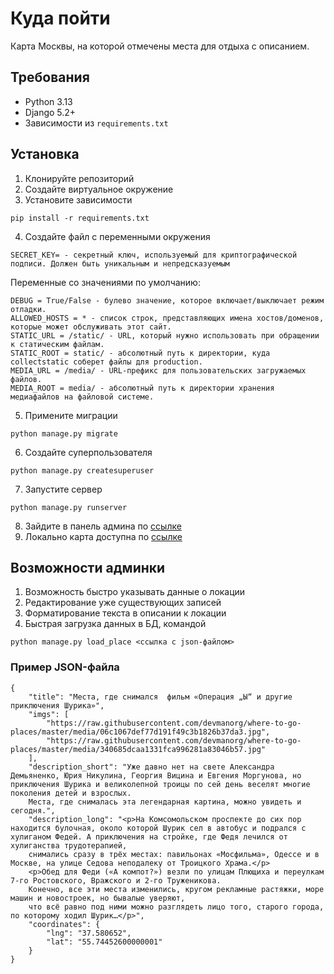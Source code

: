 # Куда пойти

Карта Москвы, на которой отмечены места для отдыха с описанием.

## Требования

- Python 3.13
- Django 5.2+
- Зависимости из `requirements.txt`

## Установка
1. Клонируйте репозиторий
2. Создайте виртуальное окружение
3. Установите зависимости 

 ```
 pip install -r requirements.txt
 ```
4. Создайте файл с переменными окружения

```
SECRET_KEY= - cекретный ключ, используемый для криптографической подписи. Должен быть уникальным и непредсказуемым
```

Переменные со значениями по умолчанию:
```
DEBUG = True/False - булево значение, которое включает/выключает режим отладки.
ALLOWED_HOSTS = * - список строк, представляющих имена хостов/доменов, которые может обслуживать этот сайт.
STATIC_URL = /static/ - URL, который нужно использовать при обращении к статическим файлам.
STATIC_ROOT = static/ - абсолютный путь к директории, куда collectstatic соберет файлы для production.
MEDIA_URL = /media/ - URL-префикс для пользовательских загружаемых файлов.
MEDIA_ROOT = media/ - абсолютный путь к директории хранения медиафайлов на файловой системе.
```
5.  Примените миграции 

```
python manage.py migrate
```
6. Создайте суперпользователя 

```
python manage.py createsuperuser
```
7. Запустите сервер

```
python manage.py runserver
```
8. Зайдите в панель админа по [ссылке]((http://127.0.0.1:8000/admin/))
9. Локально карта доступна по [ссылке]((http://127.0.0.1:8000/))

## Возможности админки
1. Возможность быстро указывать данные о локации
2. Редактирование уже существующих записей
3. Форматирование текста в описании к локации
4. Быстрая загрузка данных в БД, командой

```
python manage.py load_place <ссылка с json-файлом>
```

### Пример JSON-файла
```
{
    "title": "Места, где снимался  фильм «Операция „Ы“ и другие приключения Шурика»",
    "imgs": [
        "https://raw.githubusercontent.com/devmanorg/where-to-go-places/master/media/06c1067def77d191f49c3b1826b37da3.jpg",
        "https://raw.githubusercontent.com/devmanorg/where-to-go-places/master/media/340685dcaa1331fca996281a83046b57.jpg"
    ],
    "description_short": "Уже давно нет на свете Александра Демьяненко, Юрия Никулина, Георгия Вицина и Евгения Моргунова, но приключения Шурика и великолепной троицы по сей день веселят многие поколения детей и взрослых. 
    Места, где снималась эта легендарная картина, можно увидеть и сегодня.",
    "description_long": "<p>На Комсомольском проспекте до сих пор находится булочная, около которой Шурик сел в автобус и подрался с хулиганом Федей. А приключения на стройке, где Федя лечился от хулиганства трудотерапией, 
    снимались сразу в трёх местах: павильонах «Мосфильма», Одессе и в Москве, на улице Седова неподалеку от Троицкого Храма.</p>
    <p>Обед для Феди («А компот?») везли по улицам Плющиха и переулкам 7-го Ростовского, Вражского и 2-го Труженикова. 
    Конечно, все эти места изменились, кругом рекламные растяжки, море машин и новостроек, но бывалые уверяют, 
    что всё равно под ними можно разглядеть лицо того, старого города, по которому ходил Шурик…</p>",
    "coordinates": {
        "lng": "37.580652",
        "lat": "55.74452600000001"
    }
}
```